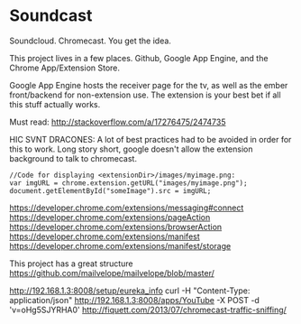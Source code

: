 # Soundcast

Soundcloud. Chromecast. You get the idea.

This project lives in a few places. Github, Google App Engine, and the Chrome App/Extension Store.

Google App Engine hosts the receiver page for the tv, as well as the ember front/backend for non-extension use. The extension is your best bet if all this stuff actually works.

Must read: http://stackoverflow.com/a/17276475/2474735

HIC SVNT DRACONES: A lot of best practices had to be avoided in order for this to work. Long story short, google doesn't allow the extension background to talk to chromecast.

```
//Code for displaying <extensionDir>/images/myimage.png:
var imgURL = chrome.extension.getURL("images/myimage.png");
document.getElementById("someImage").src = imgURL;
```

https://developer.chrome.com/extensions/messaging#connect
https://developer.chrome.com/extensions/pageAction
https://developer.chrome.com/extensions/browserAction
https://developer.chrome.com/extensions/manifest
https://developer.chrome.com/extensions/manifest/storage

This project has a great structure https://github.com/mailvelope/mailvelope/blob/master/

http://192.168.1.3:8008/setup/eureka_info
curl -H "Content-Type: application/json" http://192.168.1.3:8008/apps/YouTube -X POST -d 'v=oHg5SJYRHA0'
http://fiquett.com/2013/07/chromecast-traffic-sniffing/
